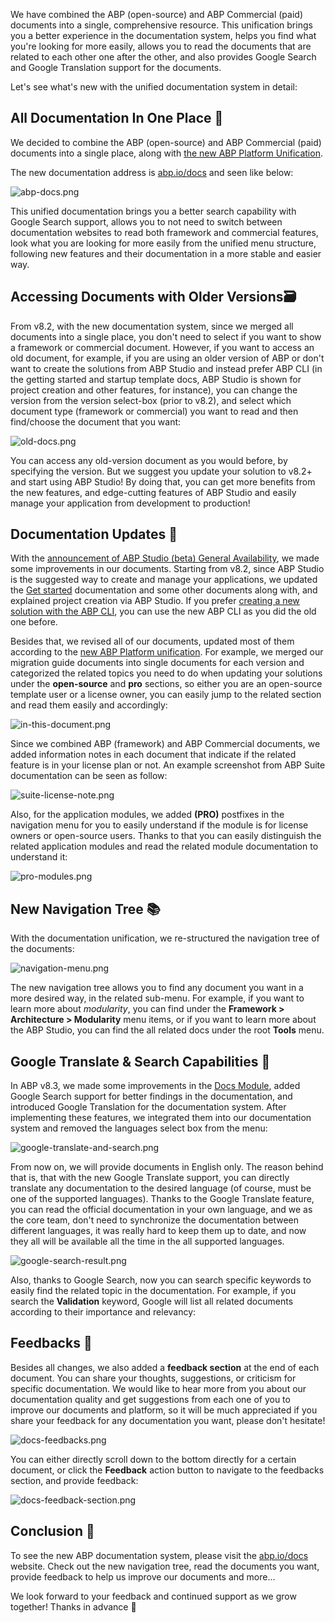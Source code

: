 We have combined the ABP (open-source) and ABP Commercial (paid) documents into a single, comprehensive resource. This unification brings you a better experience in the documentation system, helps you find what you're looking for more easily, allows you to read the documents that are related to each other one after the other, and also provides Google Search and Google Translation support for the documents. 

Let's see what's new with the unified documentation system in detail:

## All Documentation In One Place 📃

We decided to combine the ABP (open-source) and ABP Commercial (paid) documents into a single place, along with [the new ABP Platform Unification](https://abp.io/blog/new-abp-platform-is-live). 

The new documentation address is [abp.io/docs](https://abp.io/docs) and seen like below:

![abp-docs.png](3a146218818c8481d12de92c7b257113.png)

This unified documentation brings you a better search capability with Google Search support, allows you to not need to switch between documentation websites to read both framework and commercial features, look what you are looking for more easily from the unified menu structure, following new features and their documentation in a more stable and easier way.

## Accessing Documents with Older Versions🗃️

From v8.2, with the new documentation system, since we merged all documents into a single place, you don't need to select if you want to show a framework or commercial document. However, if you want to access an old document, for example, if you are using an older version of ABP or don't want to create the solutions from ABP Studio and instead prefer ABP CLI (in the getting started and startup template docs, ABP Studio is shown for project creation and other features, for instance), you can change the version from the version select-box (prior to v8.2), and select which document type (framework or commercial) you want to read and then find/choose the document that you want:

![old-docs.png](3a146218a38e2fd4a8c44943d8aa0b11.png)

You can access any old-version document as you would before, by specifying the version. But we suggest you update your solution to v8.2+ and start using ABP Studio! By doing that, you can get more benefits from the new features, and edge-cutting features of ABP Studio and easily manage your application from development to production!

## Documentation Updates 🚀

With the [announcement of ABP Studio (beta) General Availability](https://abp.io/blog/announcing-abp-studio-general-availability), we made some improvements in our documents. Starting from v8.2, since ABP Studio is the suggested way to create and manage your applications, we updated the [Get started](https://abp.io/docs/latest/get-started) documentation and some other documents along with, and explained project creation via ABP Studio. If you prefer [creating a new solution with the ABP CLI](https://abp.io/docs/latest/cli), you can use the new ABP CLI as you did the old one before. 

Besides that, we revised all of our documents, updated most of them according to the [new ABP Platform unification](https://abp.io/blog/new-abp-platform-is-live). For example, we merged our migration guide documents into single documents for each version and categorized the related topics you need to do when updating your solutions under the **open-source** and **pro** sections, so either you are an open-source template user or a license owner, you can easily jump to the related section and read them easily and accordingly:

![in-this-document.png](3a146218c8262a2a4da395a93f4e94d0.png)

Since we combined ABP (framework) and ABP Commercial documents, we added information notes in each document that indicate if the related feature is in your license plan or not. An example screenshot from ABP Suite documentation can be seen as follow:

![suite-license-note.png](3a146218df7be4403013931b9dd94a6c.png)

Also, for the application modules, we added **(PRO)** postfixes in the navigation menu for you to easily understand if the module is for license owners or open-source users. Thanks to that you can easily distinguish the related application modules and read the related module documentation to understand it:

![pro-modules.png](3a146218f3e4ecc0aed21065b80a534d.png)

## New Navigation Tree 📚

With the documentation unification, we re-structured the navigation tree of the documents:

![navigation-menu.png](3a1462191f25bb51fba69cdb759edba6.png)

The new navigation tree allows you to find any document you want in a more desired way, in the related sub-menu. For example, if you want to learn more about *modularity*, you can find under the **Framework > Architecture > Modularity** menu items, or if you want to learn more about the ABP Studio, you can find the all related docs under the root **Tools** menu.

## Google Translate & Search Capabilities 🔎

In ABP v8.3, we made some improvements in the [Docs Module](https://abp.io/docs/8.3/modules/docs), added Google Search support for better findings in the documentation, and introduced Google Translation for the documentation system. After implementing these features, we integrated them into our documentation system and removed the languages select box from the menu:

![google-translate-and-search.png](3a1462193e86ee8e2460974db1783388.png)

From now on, we will provide documents in English only. The reason behind that is, that with the new Google Translate support, you can directly translate any documentation to the desired language (of course, must be one of the supported languages). Thanks to the Google Translate feature, you can read the official documentation in your own language, and we as the core team, don't need to synchronize the documentation between different languages, it was really hard to keep them up to date, and now they all will be available all the time in the all supported languages.

![google-search-result.png](3a146219582b520fef94c9a95bd36167.png)

Also, thanks to Google Search, now you can search specific keywords to easily find the related topic in the documentation. For example, if you search the **Validation** keyword, Google will list all related documents according to their importance and relevancy:

## Feedbacks 📝

Besides all changes, we also added a **feedback section** at the end of each document. You can share your thoughts, suggestions, or criticism for specific documentation. We would like to hear more from you about our documentation quality and get suggestions from each one of you to improve our documents and platform, so it will be much appreciated if you share your feedback for any documentation you want, please don't hesitate!

![docs-feedbacks.png](3a14621978a2335ed0a66c96393e7b1a.png)

You can either directly scroll down to the bottom directly for a certain document, or click the **Feedback** action button to navigate to the feedbacks section, and provide feedback:

![docs-feedback-section.png](3a1462199053fbd8b20fa92db1c15860.png)

## Conclusion 🎯

To see the new ABP documentation system, please visit the [abp.io/docs](https://abp.io/docs/latest/) website. Check out the new navigation tree, read the documents you want, provide feedback to help us improve our documents and more...

We look forward to your feedback and continued support as we grow together! Thanks in advance 🙏
